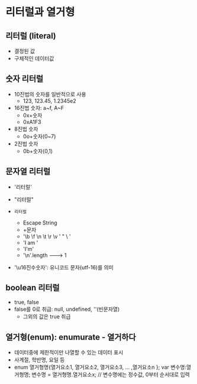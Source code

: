 # 리터럴과 열거형

## 리터럴 (literal)
- 결정된 값
- 구체적인 데이터값

## 숫자 리터럴
- 10진법의 숫자를 일반적으로 사용
  - 123, 123.45, 1.2345e2
- 16진법 숫자: a~f, A~F
  - 0x+숫자
  - 0xA1F3 
- 8진법 숫자
  - 0o+숫자(0~7)
- 2진법 숫자
  - 0b+숫자(0,1)

## 문자열 리터럴
- '리터럴'
- "리터럴"
- `리터럴`
  - Escape String
  - \+문자
  - '\b   \f \n \t \r \v \' \" \\ ' 
  - 'I am '
  - 'I\'m'
  - '\n'.length ---> 1

- '\u16진수숫자': 유니코드 문자(utf-16)를 의미

## boolean 리터럴
- true, false
- false를 0로 취급: null, undefined, ''(빈문자열)
  - 그외의 값은 true 취급

## 열거형(enum): enumurate - 열거하다
- 데이터중에 제한적이만 나열할 수 있는 데이터 표시
- 사계절, 학반명, 요일 등
- enum 열거형명{열거요소1, 열거요소2, 열거요소3, ... ,열거요소n };
  var 변수명:열거형명;
  변수명 = 열거형명.열거요소x;  // 변수명에는 정수값, 0부터 순서대로 입력

  

  